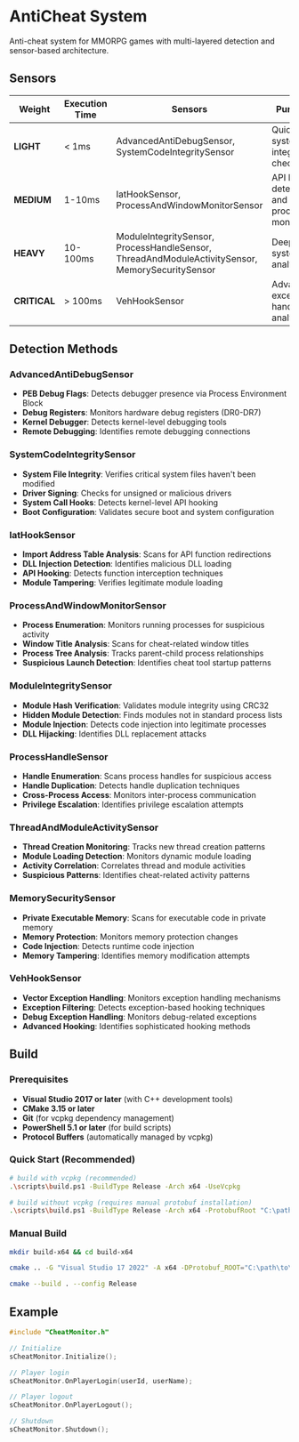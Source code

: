 # AntiCheat System

Anti-cheat system for MMORPG games with multi-layered detection and sensor-based architecture.

## Sensors

| Weight | Execution Time | Sensors | Purpose |
|--------|----------------|---------|---------|
| **LIGHT** | < 1ms | AdvancedAntiDebugSensor, SystemCodeIntegritySensor | Quick system integrity checks |
| **MEDIUM** | 1-10ms | IatHookSensor, ProcessAndWindowMonitorSensor | API hook detection and process monitoring |
| **HEAVY** | 10-100ms | ModuleIntegritySensor, ProcessHandleSensor, ThreadAndModuleActivitySensor, MemorySecuritySensor | Deep system analysis |
| **CRITICAL** | > 100ms | VehHookSensor | Advanced exception handling analysis |

## Detection Methods

### AdvancedAntiDebugSensor
- **PEB Debug Flags**: Detects debugger presence via Process Environment Block
- **Debug Registers**: Monitors hardware debug registers (DR0-DR7)
- **Kernel Debugger**: Detects kernel-level debugging tools
- **Remote Debugging**: Identifies remote debugging connections

### SystemCodeIntegritySensor
- **System File Integrity**: Verifies critical system files haven't been modified
- **Driver Signing**: Checks for unsigned or malicious drivers
- **System Call Hooks**: Detects kernel-level API hooking
- **Boot Configuration**: Validates secure boot and system configuration

### IatHookSensor
- **Import Address Table Analysis**: Scans for API function redirections
- **DLL Injection Detection**: Identifies malicious DLL loading
- **API Hooking**: Detects function interception techniques
- **Module Tampering**: Verifies legitimate module loading

### ProcessAndWindowMonitorSensor
- **Process Enumeration**: Monitors running processes for suspicious activity
- **Window Title Analysis**: Scans for cheat-related window titles
- **Process Tree Analysis**: Tracks parent-child process relationships
- **Suspicious Launch Detection**: Identifies cheat tool startup patterns

### ModuleIntegritySensor
- **Module Hash Verification**: Validates module integrity using CRC32
- **Hidden Module Detection**: Finds modules not in standard process lists
- **Module Injection**: Detects code injection into legitimate processes
- **DLL Hijacking**: Identifies DLL replacement attacks

### ProcessHandleSensor
- **Handle Enumeration**: Scans process handles for suspicious access
- **Handle Duplication**: Detects handle duplication techniques
- **Cross-Process Access**: Monitors inter-process communication
- **Privilege Escalation**: Identifies privilege escalation attempts

### ThreadAndModuleActivitySensor
- **Thread Creation Monitoring**: Tracks new thread creation patterns
- **Module Loading Detection**: Monitors dynamic module loading
- **Activity Correlation**: Correlates thread and module activities
- **Suspicious Patterns**: Identifies cheat-related activity patterns

### MemorySecuritySensor
- **Private Executable Memory**: Scans for executable code in private memory
- **Memory Protection**: Monitors memory protection changes
- **Code Injection**: Detects runtime code injection
- **Memory Tampering**: Identifies memory modification attempts

### VehHookSensor
- **Vector Exception Handling**: Monitors exception handling mechanisms
- **Exception Filtering**: Detects exception-based hooking techniques
- **Debug Exception Handling**: Monitors debug-related exceptions
- **Advanced Hooking**: Identifies sophisticated hooking methods

## Build

### Prerequisites
- **Visual Studio 2017 or later** (with C++ development tools)
- **CMake 3.15 or later**
- **Git** (for vcpkg dependency management)
- **PowerShell 5.1 or later** (for build scripts)
- **Protocol Buffers** (automatically managed by vcpkg)

### Quick Start (Recommended)
```bash
# build with vcpkg (recommended)
.\scripts\build.ps1 -BuildType Release -Arch x64 -UseVcpkg

# build without vcpkg (requires manual protobuf installation)
.\scripts\build.ps1 -BuildType Release -Arch x64 -ProtobufRoot "C:\path\to\protobuf\install"
```

### Manual Build
```bash
mkdir build-x64 && cd build-x64

cmake .. -G "Visual Studio 17 2022" -A x64 -DProtobuf_ROOT="C:\path\to\protobuf\install"

cmake --build . --config Release
```

## Example

```cpp
#include "CheatMonitor.h"

// Initialize
sCheatMonitor.Initialize();

// Player login
sCheatMonitor.OnPlayerLogin(userId, userName);

// Player logout
sCheatMonitor.OnPlayerLogout();

// Shutdown
sCheatMonitor.Shutdown();
```
